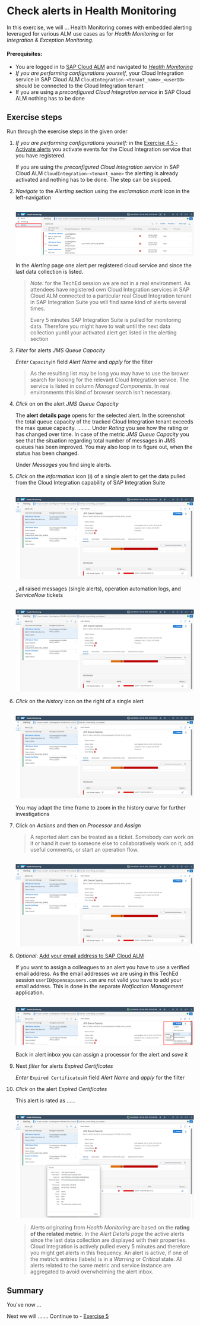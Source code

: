 # Check alerts in Health Monitoring

In this exercise, we will ...
Health Monitoring comes with embedded alerting leveraged for various ALM use cases as for *Health Monitoring* or for *Integration & Exception Monitoring*.

#### Prerequisites:
- You are logged in to [SAP Cloud ALM](https://teched22-cloudalm-003.eu10.alm.cloud.sap/launchpad#Shell-home) and navigated to [*Health Monitoring*](https://teched22-cloudalm-003.eu10.alm.cloud.sap/shell/run?sap-ui-app-id=sap.crun.hmapp.ui)
- *If you are performing configurations yourself*, your Cloud Integration service in SAP Cloud ALM `CloudIntegration-<tenant_name>_<userID>`  should be connected to the Cloud Integration tenant
-  If you are using a *preconfigured Cloud Integration service* in SAP Cloud ALM nothing has to be done

## Exercise steps

Run through the exercise steps in the given order

1. *If you are performing configurations yourself:* in the [Exercise 4.5 - Activate alerts](../ex45/readme.md) you activate events for the Cloud Integration service that you have registered.
      
    If you are using the *preconfigured Cloud Integration service* in SAP Cloud ALM `CloudIntegration-<tenant_name>` the alerting is already activated and nothing has to be done. The step can be skipped.

2. *Navigate* to the *Alerting* section using the *exclamation mark* icon in the left-navigation

    <br>![](/exercises/ex4/images/HMAlerting.png)

    In the *Alerting* page one alert per registered cloud service and since the last data collection is listed. 
    
    >
    > *Note:* for the TechEd session we are not in a real environment. As attendees have registered own Cloud Integration services in SAP Cloud ALM connected to a particular real Cloud Integration tenant in SAP Integration Suite you will find same kind of alerts several times.
    >
    > Every 5 minutes SAP Integration Suite is pulled for monitoring data. Therefore you might have to wait until the next data collection yuntil your activated alert get listed in the alerting section
    >

3. *Filter* for alerts *JMS Queue Capacity* 

    *Enter* `Capacity`in field *Alert Name* and *apply* for the filter
    
    >
    > As the resulting list may be long you may have to use the brower search for looking for the relevant Cloud Integration service. The service is listed in column *Managed Components*. 
    > In real environments this kind of browser search isn't necessary.
    >

4. *Click* on on the alert *JMS Queue Capacity* 

    The **alert details page** opens for the selected alert. In the screenshot the total queue capacity of the tracked Cloud Integration tenant exceeds the max queue capacity. .........
    Under *Rating* you see how the rating or has changed over time. In case of the metric *JMS Queue Capacity* you see that the situation regarding total number of messages in JMS queues has been improved. You may also loop in to figure out, when the status has been changed.
    
    Under *Messages* you find single alerts. 
    
5. *Click* on the *information* icon (i) of a single alert to get the data pulled from the Cloud Integration capability of SAP Integration Suite

    <br>![](/exercises/ex4/images/HMAlertingCapacity.png)
    
    , all raised messages (single alerts), operation automation logs, and *ServiceNow* tickets

    <br>![](/exercises/ex4/images/HMAlertingCapacity.png)

6. *Click* on the *history* icon on the right of a single alert

    <br>![](/exercises/ex4/images/HMAlertingCapacity.png)
    
    You may adapt the time frame to zoom in the history curve for further investigations
    
7. Click on *Actions* and then on *Processor* and *Assign*

    >
    > A reported alert can be treated as a ticket. Somebody can work on it or hand it over to someone else to collaboratively work on it, add useful comments, or start an operation flow. 
    >
    
    <br>![](/exercises/ex4/images/HMAlertingCapacity.png)
    
8. *Optional*: [Add your email address to SAP Cloud ALM](/exercises/ex4/ex47/)

    If you want to assign a colleagues to an alert you have to use a verified email address. As the email addresses we are using in this TechEd session `userID@opensapusers.com` are not valid you have to add your email address. This is done in the separate *Notfication Management* application.

    <br>![](/exercises/ex4/images/HMAlertingActions.png)

    Back in alert inbox you can assign a processor for the alert and *save* it

9. Next *filter* for alerts *Expired Certificates* 

    *Enter* `Expired Certificates`in field *Alert Name* and *apply* for the filter
    
10. *Click* on the alert *Expired Certificates*

    This alert is rated as ......

    <br>![](/exercises/ex4/images/HMAlertingRatingOverTime.png)

    > 
    > Alerts originating from *Health Monitoring* are based on the **rating of the related metric**. In the *Alert Details page* the active alerts since the last data collection are displayed with their properties. Cloud Integration is actively pulled every 5 minutes and therefore you might get alerts in this frequency. An alert is active, if one of the metric’s entries (labels) is in a *Warning* or *Critical* state. All alerts related to the same metric and service instance are aggregated to avoid overwhelming the alert inbox.
    >    

## Summary

You've now ...

Next we will ....... Continue to - [Exercise 5](../ex5/README.md)





<!--
# Available metrics for Cloud Integration

In this exercise, we will ...

## Exercise steps

Run through the exercise steps in the given order.

#### Prequisites:
The Cloud Integration tenant is already registered. If not please run through exercises [Register a Cloud Integration tenant in LMS](../ex11/).

If not already done, please login to [SAP Cloud ALM tenant](https://teched22-cloudalm-003.authentication.eu10.hana.ondemand.com/).  

1.	Navigate t...

   <br>![](/exercises/ex1/images/CALMLandingHealthMon.png)
   
    >
    > *Important:*
    > Health monitoring do.....
    >

## Summary

You've now ...
After completing these steps you will have created...

Next we will ....... Continue to - [Exercise 5](../ex5/README.md)


2.	Insert this line of code.
```abap
response->set_text( |Hello ABAP World! | ). 
```

-->
